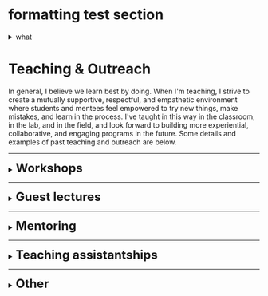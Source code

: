 # formatting test section

<div markdown="1">
<details>
  <summary> what </summary>

## header

#### small header

**formatting** *formatting*

</details>
</div>

# Teaching & Outreach

In general, I believe we learn best by doing. When I'm teaching, I strive to create a mutually supportive, respectful, and empathetic environment where students and mentees feel empowered to try new things, make mistakes, and learn in the process. I've taught in this way in the classroom, in the lab, and in the field, and look forward to building more experiential, collaborative, and engaging programs in the future. Some details and examples of past teaching and outreach are below.

---

<details>
<summary><b><font size="+2">Workshops</font></b></summary>


In August 2023, I led a workshop at the annual ESA meeting in Portland titled *"An introduction to estimating ecological change with the USDA Forest Service FIA database"*, together with USFS scientists Harold Zald and Jane Terzibashian, and University of Maine PhD student Bailey McLaughlin. The FIA database is an incredibly rich source of ecological data, but can be complicated and intimidating for new users. The goal of the workshop was to "demystify" the database, provide background on the data, provide tools for new users, and help ecologists avoid common mistakes and pitfalls.

The workshop was paired with an organized talk session that highlighted new and innovative uses of the FIA database for global change ecology. Both sessions were well-attended and well-received, and we look forward to building on them in the future! All workshop materials can be found in [this GitHub repository.](daniel-perret/FIA-workshop-ESA2023)

<img src="../images/fia_workshop.JPG?raw=true"/>

</details>

---

<details>
<summary><b><font size="+2">Guest lectures</font></b></summary>


**Biol1470, Conservation Biology**,*Brown University*

- *Wildlife Management*, Fall 2021 
- *Wildlife Management*, Fall 2020 
- *Wildlife, Climate, & Conservation*, Fall 2019 
- *Niches, Tree-rings, and Climate*, Fall 2019

**Bio 42, Ecology**, *Brown University* 

- *Dendroecology* (field and classroom), Spring 2019

</details>

---

<details>
<summary><b><font size="+2">Mentoring</font></b></summary>


I've had numerous opportunities to mentor and train undergraduate researchers, both in the field and in the lab. I was the graduate student mentor for *Morgan Florsheim's* 2020 undergraduate Honors thesis at Brown University, titled *Understanding the role of adventive populations in tree species' ability to track climate change*, training and mentoring her in dendroecological field work, lab techniques, and analysis. I've also trained multiple other undergraduates in how to prepare, process, and cross-date tree-ring samples for ecological analyses. Other undergraduates that I trained in the use of GIS software for ecology are now using those skills as professional geospatial analysts and field ecologists.

<figure>
<img src="../images/morgan_field.jpg?raw=true"/>
<figcaption>Teaching tree-ring sampling skills in the field</figcaption>
</figure>

<br>

<figure>
<img src="../images/lab_teaching.jpg?raw=true"/>
<figcaption>Teaching dendro lab skills to undergraduates</figcaption>
</figure>

</details>

---

<details>
<summary><b><font size="+2">Teaching assistantships</font></b></summary>


**Conservation Biology (Biol 1470)**, *Brown University*
Teaching assistant, Fall 2020

**Conservation Biology (Biol 1470)**, *Brown University*
Teaching assistant, Fall 2017

</details>

---

<details>
<summary><b><font size="+2">Other</font></b></summary>


Here's a fun video put together about a grizzly bear encounter we had while doing wildlife fieldwork in Yellowstone National Park. This video is being used in visitor centers, staff trainings, and other contexts to help teach about bear spray use and preparedness:

<iframe width="560" height="315" src="https://www.youtube.com/embed/WGtrhatX8LA?si=i3M-hZieaVkrllJr" data-external= "1" title="YouTube video player" frameborder="0" allow="accelerometer; autoplay; clipboard-write; encrypted-media; gyroscope; picture-in-picture; web-share" allowfullscreen></iframe>

</details>


